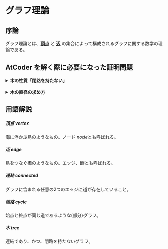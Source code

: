 # グラフ理論
## 序論
グラフ理論とは、**[頂点](#頂点-vertex)** と **[辺](#辺-edge)** の集合によって構成されるグラフに関する数学の理論である。

## AtCoder を解く際に必要になった証明問題
<details>
<summary><b>木の性質「閉路を持たない」</b></summary>

#### 問題
以下のようなグラフを考える。
- $N$ 個の頂点と、$N-1$個の辺によって構成される。
- **[連結](#連結-connected)** である。

**このとき、グラフが **[閉路](#閉路-cycle)** を持たないことを示せ。**
#### 解答
数学的帰納法によって証明する。
$2$つの小命題を以下のように定義し、それらが真であることを証明する。
1. 「$2$個の頂点と$1$個の辺によって構成されるグラフは閉路を持たない。」
これは単一の辺しか存在せず、明らかに閉路を持たない。
<br>
2. 「$k$個の頂点の$k-1$個の辺によって構成されるグラフが閉路を持たないとき、$k+1$個の頂点と$k$個の辺によって構成されるグラフは閉路を持たない。」
グラフは連結していなければならない。
$k$個の頂点から任意の$1$点を選び、辺を追加する。その辺の先に新たな頂点を$1$個追加する。
こうすることで、条件を満たしつつ、頂点と辺を$1$つずつ付け加えることができる。

以上、小命題1,2が証明されたので、帰納的に任意の $n(n = 1,2,\dots,k,\dots)$ についても閉路を持たないことが示された。
なお、このような特徴のグラフを **[木](#木-tree)** と呼ぶ。

</details>
<br>
<details>
<summary><b>木の直径の求め方</b></summary>

#### 問題
あるグラフが木であるとき、以下の語彙を定義する。
- 距離
任意の$2$つの頂点を指定したとき、その道に含まれる辺の数
(重み付きの場合は辺の重みの総和)。
- 直径
任意の$2$頂点間の距離のうち、最大のもの。

このとき、以下の方法で求めた距離が、直径であることを示せ。
1. 任意の頂点$v_a$から、最も距離の遠い頂点を$v_b$とする。
2. $v_b$から、最も距離の遠い頂点を$v_c$とする。
3. $2$点、$v_b, v_c$ の距離が直径である。

#### 解答
便宜上、以下の変数を用意する。
- $R(n, m): v_n, v_m$をつなぐ道
- $d(n, m): R(n, m)$ の距離

また、$2$点 $v_x, v_y$を以下の通りに仮定する。
- $d(x, y)$ は、他の任意の$2$点$v_i, v_j$間の距離$d(i,j)$よりも長い。
- $x_i, v_i$ は、$v_a, v_b, v_c$ のいずれとも異なる。

言い換えれば、木の直径は、$R(b, c)$ によって構成されるのではなく、$R(x, y)$ が本来の直径として存在していることを仮定したのである。

グラフは木であるため、任意の$2$頂点間には道がただ1つ存在することを踏まえ、以下の定数を新たに定義する。
- $R_{mid}: R(b,c), R(x,y)$ をつなぐ唯一の道
これが唯一しかないことは、閉路を持たないことによって証明される。
また、$R(b, c), R(x, y)$ が交差する場合は、$R_{mid}$ は長さを持たない道とする。
- $d_{mid}: R_{mid}$ の長さ
- $v_P: R(a,b)$上にあり、$R_{mid}$ の端点である頂点
- $v_Q: R(x,y)$上にあり、$R_{mid}$ の端点である頂点

つまり、 $R_{mid} = R(P, Q)$ 、$d_{mid} = d(P,Q)$ である。
<details>
<summary>略図</summary>

![graphic_theory_question2_1.jpg](https://github.com/ShimiKoH/AtCoder/blob/ba4efd940c76f3926c0dacb2519b0d2791ac3ff0/images/graphc_theory_question2_1.jpg)

なお、$v_a$ はいずれかの道の上またはそこからの分岐の先にある。
ただし、$v_b, v_c, v_x, v_y$の$4$端点のさらに先にはなにも存在しない。
(容易に最長であることに矛盾が生じるため。)
</details>

このとき、$v_x, v_y$ の存在および、$v_a, v_b, v_c$ の条件より、
$$
\begin{gather}
d(b, x) \leqq d(b, c)\\
\end{gather}
$$
また、それぞれの長さから、
$$
\begin{align}
d(b, c) & = d(b, P) + d(P, c) \\
d(b, x) & = d(b, P) + d_{mid} + d(Q, x) \\
d(c, y) & = d(c, P) + d_{mid} + d(Q, y)
\end{align}
$$
$(1), (2), (3)$ より、
$$
\begin{equation}
\begin{align*}
d(b, x) & \leqq d(b, c) \\
d(b, P) + d_{mid} + d(Q, x) & \leqq d(b, P) + d(P, c) \\
d(Q, x) & \leqq d(P, c) - d_{mid} \\
\end{align*}
\end{equation}
$$
また、定義より、
$$
\begin{align}
d_{mid} \geqq 0
\end{align}
$$
$(4), (5), (6)$ より、
$$
\begin{equation}
\begin{align*}
d(Q,x) & \leqq d(P, c) - d_{mid} \\
d(Q, x) & \leqq d(P, c) - d_{mid} + 2 \cdot d_{mid} \\
d(Q, x) & \leqq d(P, c) + d_{mid} \\
d(Q, x) + d(Q, y) & \leqq d(P, c) + d_{mid} + d(Q, y) \\
d(x, y) & \leqq d(c, y)
\end{align*}
\end{equation}
$$
$R(x, y)$ よりも、$R(c, y)$ の方が長いという結果が得られた。
しかしこれは、$v_x, v_y$ の存在を仮定した際の、
「$d(x, y)$ は、他の任意の$2$点$v_i, v_j$間の距離$d(i,j)$よりも長い。」
に矛盾している。
よって、仮定が偽であることが示され、木の直径は$d(b, c)$によって求められることが証明された。

</details>

## 用語解説
##### 頂点 vertex
海に浮かぶ島のようなもの。ノード <i>node</i>とも呼ばれる。
##### 辺 edge
島をつなぐ橋のようなもの。エッジ、節とも呼ばれる。
##### 連結 connected
グラフに含まれる任意の$2$つのエッジに道が存在していること。
##### 閉路 cycle
始点と終点が同じ道であるような(部分)グラフ。
##### 木 tree
連結であり、かつ、閉路を持たないグラフ。